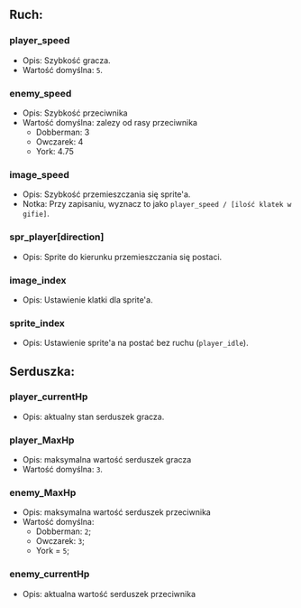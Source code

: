 ## Ruch:

### player_speed
- Opis: Szybkość gracza.
- Wartość domyślna: `5`.

### enemy_speed
- Opis: Szybkość przeciwnika
- Wartość domyślna: zalezy od rasy przeciwnika
  - Dobberman: 3
  - Owczarek: 4
  - York: 4.75

### image_speed
- Opis: Szybkość przemieszczania się sprite'a.
- Notka: Przy zapisaniu, wyznacz to jako `player_speed / [ilość klatek w gifie]`.

### spr_player[direction]
- Opis: Sprite do kierunku przemieszczania się postaci.

### image_index
- Opis: Ustawienie klatki dla sprite'a.

### sprite_index
- Opis: Ustawienie sprite'a na postać bez ruchu (`player_idle`).





## Serduszka:

### player_currentHp
- Opis: aktualny stan serduszek gracza.
  
### player_MaxHp
- Opis: maksymalna wartość serduszek gracza
- Wartość domyślna: `3`.

### enemy_MaxHp
- Opis: maksymalna wartość serduszek przeciwnika
- Wartość domyślna:
   - Dobberman: `2`;
   - Owczarek: `3`;
   - York = `5`;
### enemy_currentHp
- Opis: aktualna wartość serduszek przeciwnika


